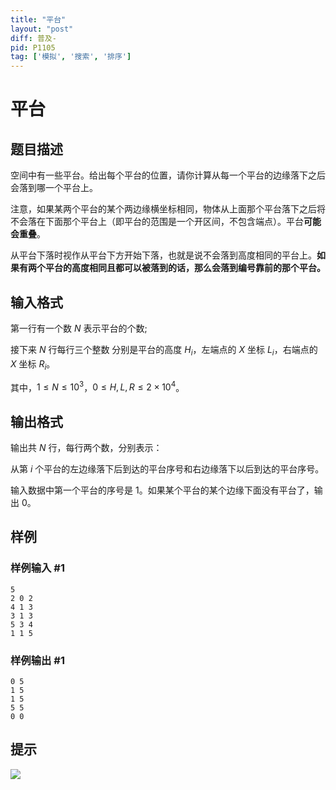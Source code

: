 ```yaml
---
title: "平台"
layout: "post"
diff: 普及-
pid: P1105
tag: ['模拟', '搜索', '排序']
---
```

# 平台
## 题目描述

空间中有一些平台。给出每个平台的位置，请你计算从每一个平台的边缘落下之后会落到哪一个平台上。

注意，如果某两个平台的某个两边缘横坐标相同，物体从上面那个平台落下之后将不会落在下面那个平台上（即平台的范围是一个开区间，不包含端点）。平台**可能会重叠**。

从平台下落时视作从平台下方开始下落，也就是说不会落到高度相同的平台上。**如果有两个平台的高度相同且都可以被落到的话，那么会落到编号靠前的那个平台。**
## 输入格式

第一行有一个数 $N$ 表示平台的个数;

接下来 $N$ 行每行三个整数 分别是平台的高度 $H_i$，左端点的 $X$ 坐标 $L_i$，右端点的 $X$ 坐标 $R_i$。

其中，$1 \le N \le {10}^3$，$0 \le H,L,R \le 2 \times {10}^4$。
## 输出格式

输出共 $N$ 行，每行两个数，分别表示：

从第 $i$ 个平台的左边缘落下后到达的平台序号和右边缘落下以后到达的平台序号。

输入数据中第一个平台的序号是 $1$。如果某个平台的某个边缘下面没有平台了，输出 $0$。

## 样例

### 样例输入 #1
```
5
2 0 2
4 1 3
3 1 3
5 3 4
1 1 5

```
### 样例输出 #1
```
0 5
1 5
1 5
5 5
0 0

```
## 提示

![](https://cdn.luogu.com.cn/upload/image_hosting/qeknowf7.png)

